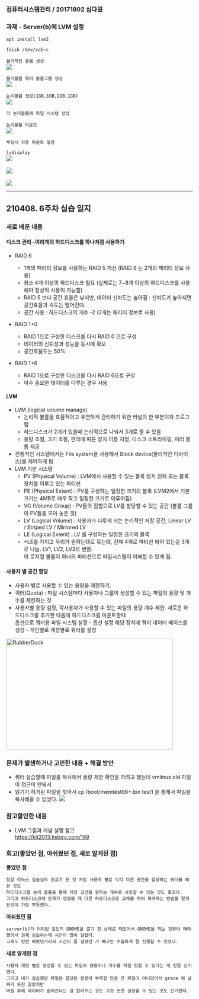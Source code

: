 ### 컴퓨터시스템관리 / 20171802 심다원

###  **과제 - Server(b)에 LVM 설정**  ###    
  ```apt install lvm2```   
  
  ```fdisk /dev/sdb~c```           
  
  ```물리적인 볼륨 생성```        
  <img src="https://user-images.githubusercontent.com/79961001/114007186-13d55400-989c-11eb-8ef2-4bbb9b4bc3dd.png"></img><br/>      
 
  ```물리볼륨 묶어 볼륨그룹 생성```    
  <img src=" https://user-images.githubusercontent.com/79961001/114007676-821a1680-989c-11eb-9627-b0212b185fb9.png"></img><br/>        
  
   
  ```논리볼륨 생성(1GB,1GB,2GB,1GB)```   
   <img src="https://user-images.githubusercontent.com/79961001/114009647-4a13d300-989e-11eb-895e-d738925faea3.png"></img><br/>          
  
  ```각 논리볼륨에 파일 시스템 성성```   
  
  ```논리볼륨 마운트```     
  <img src="https://user-images.githubusercontent.com/79961001/114009919-8e9f6e80-989e-11eb-852b-3bff3c2c707e.png"></img><br/>     
 
 ```부팅시 자동 마운트 설정```     
  
       
   ```lvdisplay```        
    <img src="https://user-images.githubusercontent.com/79961001/114010283-e8079d80-989e-11eb-8bf9-a5bd6fbf8e50.png"></img><br/>   
     <img src="https://user-images.githubusercontent.com/79961001/114010284-e938ca80-989e-11eb-8b1b-d18beab21fc9.png"></img><br/>   
      <img src="https://user-images.githubusercontent.com/79961001/114010285-e938ca80-989e-11eb-8dbe-5e91bf9a889d.png"></img><br/>  
     
      
     
---   

## 210408. 6주차 실습 일지


### **새로 배운 내용**
  
  #### 디스크 관리 -여러개의 하드디스크를 하나처럼 사용하기 ####  
  
  + RAID 6      
    + 1개의 패리티 정보를 사용하는 RAID 5 개선 (RAID 6 는 2개의 패리티 정보 사용)       
    + 최소 4개 이상의 하드디스크 필요 (실제로는 7~8개 이상의 하드디스크를 사용해야 정상적 사용이 가능함)      
    + RAID 5 보다 공간 효율은 낮지만, 데이터 신뢰도는 높아짐 : 신뢰도가 높아지면 공간효율과 속도는 떨어진다.     
    + 공간 사용 : 하드디스크의 개수 -2 (2개는 패리티 정보로 사용)   


  + RAID 1+0
    + RAID 1으로 구성한 디스크를 다시 RAID 0 으로 구성
    + 데이터의 신뢰성과 성능을 동시에 확보     
    + 공간효율도는 50%      
 
  + RAID 1+6
    + RAID 1으로 구성한 디스크를 다시 RAID 6으로 구성            
    + 아주 중요한 데이터를 다루는 경우 사용              
  
 
  #### LVM ####    
  
  + LVM (logical volume manage)
    + 논리적 볼륨을 효율적이고 유연하게 관리하기 위한 커널의 한 부분이자 프로그램
    + 하드디스크가 2개가 있을때 논리적으로 나눠서 3개로 쓸 수 있음
    + 용량 조절, 크기 조절, 편의에 따른 장치 이름 지정, 디스크 스트라이핑, 미러 볼륨 제공    
  + 전통적인 시스템에서는 File system을 사용해서 Block device(물리적인 디바이스)를 제어하게 됨      
  + LVM 기반 시스템 
    + PV (Physical Volume) : LVM에서 사용할 수 있는 블록 장치 전체 또는 블록 장치를 이루고 있는 파티션    
    + PE (Physical Extent) : PV를 구성하는 일정한 크기의 블록 (LVM2에서 기본 크기는 4MB로 매우 작고 일정한 크기로 이루어짐)    
    + VG (Volume Group) : PV들의 집합으로 LV를 할당할 수 있는 공간 (볼륨 그룹이 PV들을 모아 놓은 것)   
    + LV (Logical Volume) : 사용자가 다루게 되는 논리적인 저장 공간, Linear LV / Striped LV / Mirrored LV
    + LE (Logical Extent) : LV 를 구성하는 일정한 크기의 블록
    + +LE를 가지고 우리가 원하는대로 묶는데, 전체 4개로 파티션 되어 있는걸 3개로 나눔. LV1, LV2, LV3로 변환.     
        이 로지컬 볼륨이 하나의 파티션으로 파일시스템이 이해할 수 있게 됨.        
  
  
  #### 사용자 별 공간 할당 ####     
  
  + 사용자 별로 사용할 수 있는 용량을 제한하기.
  + 쿼터(Quota) : 파일 시스템마다 사용자나 그룹이 생성할 수 있는 파일의 용량 및 개수를 제한하는 것         
  + 사용자별 용량 설정, 각사용자가 사용할 수 있는 파일의 용량 개수 제한. 새로운 하드디스크를 추가한 다음에 하드디스크를 마운트할때     
    옵션으로 쿼터용 파일 시스템 설정 - 옵션 설정 해당 장치에 쿼터 데이터 베이스를 생성 - 개인별로 계정별로 쿼터를 설정              


  
  
  <img src="https://user-images.githubusercontent.com/79961001/113027870-8c198680-91c5-11eb-8157-e3a4c809bffa.png" width="450px" height="300px" title="px(픽셀) 크기 설정" alt="RubberDuck"></img><br/>    
   
 

 
    
### **문제가 발생하거나 고민한 내용 + 해결 방안**  

  
  + 쿼터 실습할때 파일를 복사해서 용량 제한 확인을 하려고 했는데 vmlinuz.old 파일이 접근이 안돼서   
  + 읽기가 허가된 파일을 찾아서 cp /boot/memtest86+.bin test1 을 통해서 파일을 복사해올 수 있었다.
    <img src="https://user-images.githubusercontent.com/79961001/113747383-4b2fed80-9742-11eb-84b0-e4ca69898155.png"></img><br/>             



### **참고할만한 내용**      
  + LVM 그림과 개념 설명 참고     
  https://kit2013.tistory.com/199    
      
  
### **회고(좋았던 점, 아쉬웠던 점, 새로 알게된 점)**

**좋았던 점**   
```
정말 리눅스 실습실의 조교가 된 것 처럼 사용자 별로 각각 다른 공간을 할당하는 쿼터를 해본 것도    
하드디스크를 논리 볼륨을 통해 저장 공간을 원하는 개수로 사용할 수 있는 것도 좋았다.
그리고 하드디스크에 문제가 생겼을 때 다른 하드디스크로 교체를 하여 복구하는 방법을 알게 된것이 가장 뿌듯했다.
```
**아쉬웠던 점**      
```
server(b)가 어찌된 일인지 GNOME을 깔기 전 상태로 돼있어서 GNOME을 까는 것부터 해야했어서 과제 실습하는데 시간이 많이 걸렸다.     
그래도 한번 해봤던거라서 시간이 좀 걸렸던 거 빼고는 수월하게 잘 진행할 수 있었다.
```

**새로 알게된 점**   
```
사용자 계정 별로 생성할 수 있는 파일의 용량이나 개수를 직접 정할 수 있다는 게 정말 신기했다.   
그리고 내가 실습했던 파일은 할당된 용량이 부족할 만큼 큰 파일이 아니었어서 grace 에 날짜가 뜨진 않았지만   
며칠 후에 데이터가 없어진다는 걸 알려주는 것도 그것 또한 설정할 수 있는 것도 신기했다.   
```
